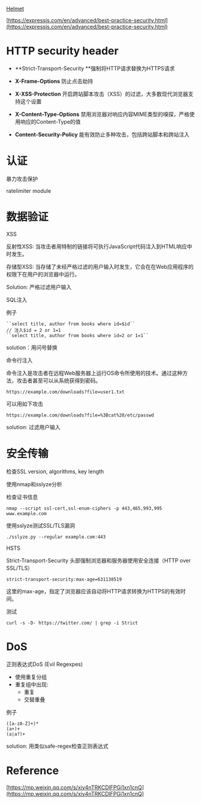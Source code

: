 [Helmet](https://helmetjs.github.io/)

[https://expressjs.com/en/advanced/best-practice-security.html](https://expressjs.com/en/advanced/best-practice-security.html)

# HTTP security header

* **Strict-Transport-Security **强制将HTTP请求替换为HTTPS请求

* **X-Frame-Options** 防止点击劫持

* **X-XSS-Protection** 开启跨站脚本攻击（XSS）的过滤，大多数现代浏览器支持这个设置

* **X-Content-Type-Options** 禁用浏览器对响应内容MIME类型的嗅探，严格使用响应的Content-Type的值

* **Content-Security-Policy** 能有效防止多种攻击，包括跨站脚本和跨站注入

# 认证

暴力攻击保护

ratelimiter module

# 数据验证

XSS

反射性XSS: 当攻击者用特制的链接将可执行JavaScript代码注入到HTML响应中时发生。

存储型XSS: 当存储了未经严格过滤的用户输入时发生，它会在在Web应用程序的权限下在用户的浏览器中运行。

Solution: 严格过滤用户输入

SQL注入

例子

    ``select title, author from books where id=$id``
    // 注入$id = 2 or 1=1
    ``select title, author from books where id=2 or 1=1``

solution：用问号替换

命令行注入

命令注入是攻击者在远程Web服务器上运行OS命令所使用的技术。通过这种方法，攻击者甚至可以从系统获得到密码。

```
https://example.com/downloads?file=user1.txt
```

可以用如下攻击

```
https://example.com/downloads?file=%3Bcat%20/etc/passwd
```

solution: 过滤用户输入

# 安全传输

检查SSL version, algorithms, key length

使用nmap和sslyze分析

检查证书信息

```
nmap --script ssl-cert,ssl-enum-ciphers -p 443,465,993,995 www.example.com
```

使用sslyze测试SSL/TLS漏洞

```
./sslyze.py --regular example.com:443
```



HSTS

Strict-Transport-Security 头部强制浏览器和服务器使用安全连接（HTTP over SSL/TLS）

```
strict-transport-security:max-age=631138519
```

这里的max-age，指定了浏览器应该自动将HTTP请求转换为HTTPS的有效时间。

测试

```
curl -s -D- https://twitter.com/ | grep -i Strict
```



# DoS

正则表达式DoS \(Evil Regexpes\)

* 使用重复分组
* 重复组中出现: 
  * 重复
  * 交替重叠

例子

```
([a-zA-Z]+)*
(a+)+
(a|a?)+
```

solution: 用类似safe-regex检查正则表达式

# Reference

[https://mp.weixin.qq.com/s/xiy4nTRKCDlFPGi1xn1cnQ](https://mp.weixin.qq.com/s/xiy4nTRKCDlFPGi1xn1cnQ)

